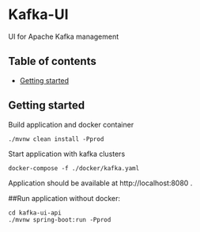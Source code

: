 # Kafka-UI
UI for Apache Kafka management

## Table of contents
- [Getting started](#getting-started)

## Getting started

Build application and docker container

```
./mvnw clean install -Pprod
```

Start application with kafka clusters

```
docker-compose -f ./docker/kafka.yaml
```

Application should be available at http://localhost:8080 .

##Run application without docker:
```
cd kafka-ui-api
./mvnw spring-boot:run -Pprod
```